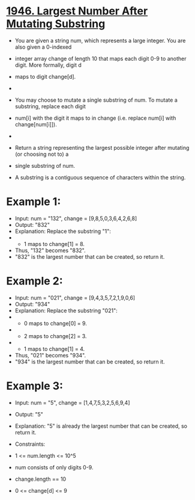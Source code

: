  # [1946. Largest Number After Mutating Substring](https://leetcode.com/problems/largest-number-after-mutating-substring/)



 * You are given a string num, which represents a large integer. You are also given a 0-indexed 
 * integer array change of length 10 that maps each digit 0-9 to another digit. More formally, digit d 
 * maps to digit change[d].
 * 
 * You may choose to mutate a single substring of num. To mutate a substring, replace each digit 
 * num[i] with the digit it maps to in change (i.e. replace num[i] with change[num[i]]).
 * 
 * Return a string representing the largest possible integer after mutating (or choosing not to) a 
 * single substring of num.
 
 * A substring is a contiguous sequence of characters within the string.
 
 # Example 1:
  
 * Input: num = "132", change = [9,8,5,0,3,6,4,2,6,8]
 * Output: "832"
 * Explanation: Replace the substring "1":
 * - 1 maps to change[1] = 8.
 * Thus, "132" becomes "832".
 * "832" is the largest number that can be created, so return it.
 
 # Example 2:
  
 * Input: num = "021", change = [9,4,3,5,7,2,1,9,0,6]
 * Output: "934"
 * Explanation: Replace the substring "021":
 * - 0 maps to change[0] = 9.
 * - 2 maps to change[2] = 3.
 * - 1 maps to change[1] = 4.
 * Thus, "021" becomes "934".
 * "934" is the largest number that can be created, so return it.
 
 # Example 3:
 
 * Input: num = "5", change = [1,4,7,5,3,2,5,6,9,4]
 * Output: "5"
 * Explanation: "5" is already the largest number that can be created, so return it.
 
 * Constraints:
 
 * 	1 <= num.length <= 10^5
 * 	num consists of only digits 0-9.
 * 	change.length == 10
 * 	0 <= change[d] <= 9
